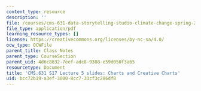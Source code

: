 ```yaml
---
content_type: resource
description: ''
file: /courses/cms-631-data-storytelling-studio-climate-change-spring-2017/bcc72b19a3ef30008cc733cf3c286df8_MITCMS_631s17_lec5_charts.pdf
file_type: application/pdf
learning_resource_types: []
license: https://creativecommons.org/licenses/by-nc-sa/4.0/
ocw_type: OCWFile
parent_title: Class Notes
parent_type: CourseSection
parent_uid: 4d6c8832-7eef-adc8-9388-e59d050f3a65
resourcetype: Document
title: 'CMS.631 S17 Lecture 5 slides: Charts and Creative Charts'
uid: bcc72b19-a3ef-3000-8cc7-33cf3c286df8
---
```

